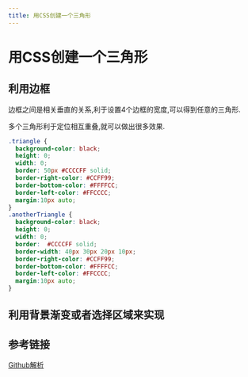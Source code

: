 ```yaml
---
title: 用CSS创建一个三角形
---
```


# 用CSS创建一个三角形

## 利用边框

边框之间是相关垂直的关系,利于设置4个边框的宽度,可以得到任意的三角形.

多个三角形利于定位相互重叠,就可以做出很多效果.

<template>
<div>
  <div class="triangle">
  </div>
  <div class="anotherTriangle"></div>
  </div>
</template>

<script>
export default {
  name: "triangle"
}
</script>

<style scoped>
.triangle {
  background-color: black;
  height: 0;
  width: 0;
  border: 50px #CCCCFF solid;
  border-right-color: #CCFF99;
  border-bottom-color: #FFFFCC;
  border-left-color: #FFCCCC;
  margin:10px auto;
}
.anotherTriangle {
  background-color: black;
  height: 0;
  width: 0;
  border:  #CCCCFF solid;
  border-width: 40px 30px 20px 10px;
  border-right-color: #CCFF99;
  border-bottom-color: #FFFFCC;
  border-left-color: #FFCCCC;
  margin:10px auto;
}
</style>

```css
.triangle {
  background-color: black;
  height: 0;
  width: 0;
  border: 50px #CCCCFF solid;
  border-right-color: #CCFF99;
  border-bottom-color: #FFFFCC;
  border-left-color: #FFCCCC;
  margin:10px auto;
}
.anotherTriangle {
  background-color: black;
  height: 0;
  width: 0;
  border:  #CCCCFF solid;
  border-width: 40px 30px 20px 10px;
  border-right-color: #CCFF99;
  border-bottom-color: #FFFFCC;
  border-left-color: #FFCCCC;
  margin:10px auto;
}
```

## 利用背景渐变或者选择区域来实现

## 参考链接

[Github解析](https://github.com/haizlin/fe-interview/issues/17)